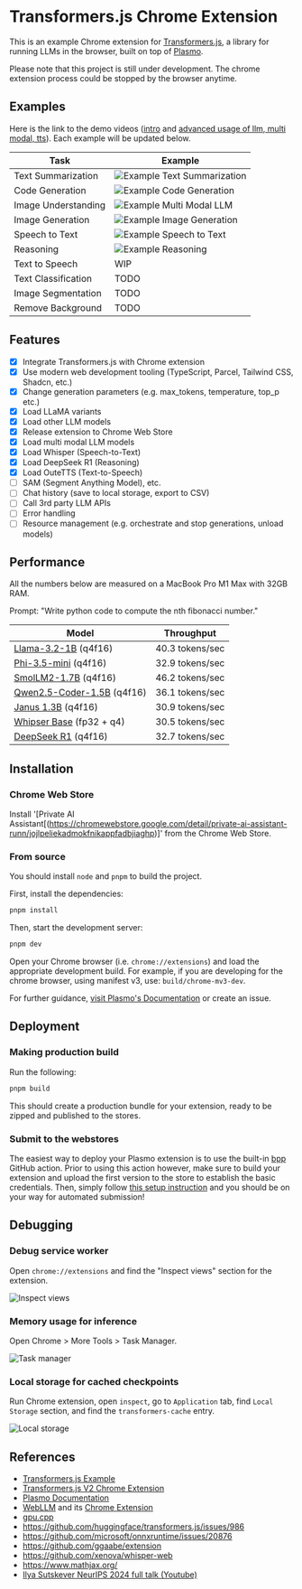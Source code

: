 # Transformers.js Chrome Extension

This is an example Chrome extension for [Transformers.js](https://github.com/huggingface/transformers.js), a library for running LLMs in the browser, built on top of [Plasmo](https://plasmo.com/).

Please note that this project is still under development. The chrome extension process could be stopped by the browser anytime.

## Examples

Here is the link to the demo videos ([intro](https://www.youtube.com/watch?v=yXZQ8FHtSes) and [advanced usage of llm, multi modal, tts](https://www.youtube.com/watch?v=MSCDdFG5Lls)). Each example will be updated below.

| Task                | Example                                                          |
| ------------------- | ---------------------------------------------------------------- |
| Text Summarization  | ![Example Text Summarization](./docs/example-summarize.jpg)      |
| Code Generation     | ![Example Code Generation](./docs/example-write-code.jpg)        |
| Image Understanding | ![Example Multi Modal LLM](./docs/example-image-caption.jpg)     |
| Image Generation    | ![Example Image Generation](./docs/example-image-generation.jpg) |
| Speech to Text      | ![Example Speech to Text](./docs/example-speech-to-text.jpg)     |
| Reasoning           | ![Example Reasoning](./docs/example-reasoning.jpg)               |
| Text to Speech      | WIP                                                              |
| Text Classification | TODO                                                             |
| Image Segmentation  | TODO                                                             |
| Remove Background   | TODO                                                             |

## Features

- [x] Integrate Transformers.js with Chrome extension
- [x] Use modern web development tooling (TypeScript, Parcel, Tailwind CSS, Shadcn, etc.)
- [x] Change generation parameters (e.g. max_tokens, temperature, top_p etc.)
- [x] Load LLaMA variants
- [x] Load other LLM models
- [x] Release extension to Chrome Web Store
- [x] Load multi modal LLM models
- [x] Load Whisper (Speech-to-Text)
- [x] Load DeepSeek R1 (Reasoning)
- [x] Load OuteTTS (Text-to-Speech)
- [ ] SAM (Segment Anything Model), etc.
- [ ] Chat history (save to local storage, export to CSV)
- [ ] Call 3rd party LLM APIs
- [ ] Error handling
- [ ] Resource management (e.g. orchestrate and stop generations, unload models)

## Performance

All the numbers below are measured on a MacBook Pro M1 Max with 32GB RAM.

Prompt: "Write python code to compute the nth fibonacci number."

| Model                                                                                           | Throughput      |
| ----------------------------------------------------------------------------------------------- | --------------- |
| [Llama-3.2-1B](https://huggingface.co/onnx-community/Llama-3.2-1B-Instruct-q4f16) (q4f16)       | 40.3 tokens/sec |
| [Phi-3.5-mini](https://huggingface.co/onnx-community/Phi-3.5-mini-instruct-onnx-web) (q4f16)    | 32.9 tokens/sec |
| [SmolLM2-1.7B](https://huggingface.co/HuggingFaceTB/SmolLM2-1.7B-Instruct) (q4f16)              | 46.2 tokens/sec |
| [Qwen2.5-Coder-1.5B](https://huggingface.co/onnx-community/Qwen2.5-Coder-1.5B-Instruct) (q4f16) | 36.1 tokens/sec |
| [Janus 1.3B](https://huggingface.co/onnx-community/Janus-1.3B-ONNX) (q4f16)                     | 30.9 tokens/sec |
| [Whipser Base](https://huggingface.co/onnx-community/whisper-base) (fp32 + q4)                  | 30.5 tokens/sec |
| [DeepSeek R1](https://huggingface.co/onnx-community/DeepSeek-R1-Distill-Qwen-1.5B-ONNX) (q4f16) | 32.7 tokens/sec |


## Installation

### Chrome Web Store

Install '[Private AI Assistant[(https://chromewebstore.google.com/detail/private-ai-assistant-runn/jojlpeliekadmokfnikappfadbjiaghp)]' from the Chrome Web Store.

### From source

You should install `node` and `pnpm` to build the project.

First, install the dependencies:

```bash
pnpm install
```

Then, start the development server:

```bash
pnpm dev
```

Open your Chrome browser (i.e. `chrome://extensions`) and load the appropriate development build. For example, if you are developing for the chrome browser, using manifest v3, use: `build/chrome-mv3-dev`.

For further guidance, [visit Plasmo's Documentation](https://docs.plasmo.com/) or create an issue.

## Deployment

### Making production build

Run the following:

```bash
pnpm build
```

This should create a production bundle for your extension, ready to be zipped and published to the stores.

### Submit to the webstores

The easiest way to deploy your Plasmo extension is to use the built-in [bpp](https://bpp.browser.market) GitHub action. Prior to using this action however, make sure to build your extension and upload the first version to the store to establish the basic credentials. Then, simply follow [this setup instruction](https://docs.plasmo.com/framework/workflows/submit) and you should be on your way for automated submission!

## Debugging

### Debug service worker

Open `chrome://extensions` and find the "Inspect views" section for the extension.

![Inspect views](./docs/inspect-views.jpg)

### Memory usage for inference

Open Chrome > More Tools > Task Manager.

![Task manager](./docs/task-manager.jpg)

### Local storage for cached checkpoints

Run Chrome extension, open `inspect`, go to `Application` tab, find `Local Storage` section, and find the `transformers-cache` entry.

![Local storage](./docs/local-storage.jpg)

## References

- [Transformers.js Example](https://github.com/huggingface/transformers.js-examples)
- [Transformers.js V2 Chrome Extension](https://github.com/huggingface/transformers.js/tree/main/examples/extension)
- [Plasmo Documentation](https://docs.plasmo.com/)
- [WebLLM](https://webllm.mlc.ai/) and its [Chrome Extension](https://github.com/mlc-ai/web-llm/tree/main/examples/chrome-extension-webgpu-service-worker)
- [gpu.cpp](https://github.com/AnswerDotAI/gpu.cpp)
- https://github.com/huggingface/transformers.js/issues/986
- https://github.com/microsoft/onnxruntime/issues/20876
- https://github.com/ggaabe/extension
- https://github.com/xenova/whisper-web
- https://www.mathjax.org/
- [Ilya Sutskever NeurIPS 2024 full talk (Youtube)](https://www.youtube.com/watch?v=YD-9NG1Ke5Y)
